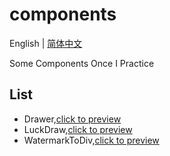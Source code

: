 # components

English | [简体中文](./README-zh.md)

Some Components Once I Practice

## List

- Drawer,[click to preview](https://so-easy.cc/components/?path=/story/drawer--without-props)
- LuckDraw,[click to preview](https://so-easy.cc/components/?path=/story/luckdraw--without-props)
- WatermarkToDiv,[click to preview](https://so-easy.cc/components/?path=/story/watermarktodiv--without-props)
